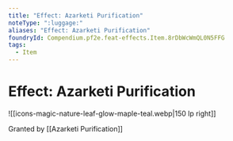 ```yaml
---
title: "Effect: Azarketi Purification"
noteType: ":luggage:"
aliases: "Effect: Azarketi Purification"
foundryId: Compendium.pf2e.feat-effects.Item.8rDbWcWmQL0N5FFG
tags:
  - Item
---
```


# Effect: Azarketi Purification
![[icons-magic-nature-leaf-glow-maple-teal.webp|150 lp right]]

Granted by [[Azarketi Purification]]
